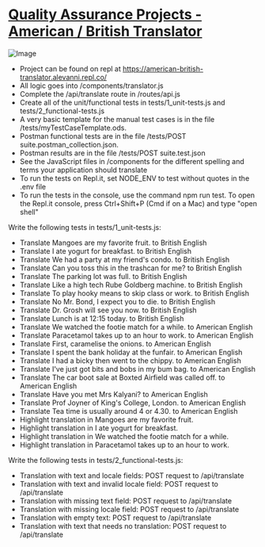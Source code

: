 # [Quality Assurance Projects - American / British Translator](https://www.freecodecamp.org/learn/quality-assurance/quality-assurance-projects/american-british-translator)
![Image](https://lh3.googleusercontent.com/hxfgaN9cmgzdp_QF7TJBulMbJ4XcrjGod0aiCKURLYaa69F1vOTVS6nf-YH0ZeqiMYnROva0KbAeq87BAGLqT1yFo43PLqjKaMz5TokKnewrETrV5mAWp33mpMtCHZC3ltges0Tw4g=w2400)
- Project can be found on repl at https://american-british-translator.alevanni.repl.co/
- All logic goes into /components/translator.js
- Complete the /api/translate route in /routes/api.js
- Create all of the unit/functional tests in tests/1_unit-tests.js and tests/2_functional-tests.js
- A very basic template for the manual test cases is in the file /tests/myTestCaseTemplate.ods.
- Postman functional tests are in the file /tests/POST suite.postman_collection.json.
- Postman results are in the file /tests/POST suite.test.json
- See the JavaScript files in /components for the different spelling and terms your application should translate
- To run the tests on Repl.it, set NODE_ENV to test without quotes in the .env file
- To run the tests in the console, use the command npm run test. To open the Repl.it console, press Ctrl+Shift+P (Cmd if on a Mac) and type "open shell"

Write the following tests in tests/1_unit-tests.js:

 - Translate Mangoes are my favorite fruit. to British English
 - Translate I ate yogurt for breakfast. to British English
 - Translate We had a party at my friend's condo. to British English
 - Translate Can you toss this in the trashcan for me? to British English
 - Translate The parking lot was full. to British English
 - Translate Like a high tech Rube Goldberg machine. to British English
 - Translate To play hooky means to skip class or work. to British English
 - Translate No Mr. Bond, I expect you to die. to British English
 - Translate Dr. Grosh will see you now. to British English
 - Translate Lunch is at 12:15 today. to British English
 - Translate We watched the footie match for a while. to American English
 - Translate Paracetamol takes up to an hour to work. to American English
 - Translate First, caramelise the onions. to American English
 - Translate I spent the bank holiday at the funfair. to American English
 - Translate I had a bicky then went to the chippy. to American English
 - Translate I've just got bits and bobs in my bum bag. to American English
 - Translate The car boot sale at Boxted Airfield was called off. to American English
 - Translate Have you met Mrs Kalyani? to American English
 - Translate Prof Joyner of King's College, London. to American English
 - Translate Tea time is usually around 4 or 4.30. to American English
 - Highlight translation in Mangoes are my favorite fruit.
 - Highlight translation in I ate yogurt for breakfast.
 - Highlight translation in We watched the footie match for a while.
 - Highlight translation in Paracetamol takes up to an hour to work.

Write the following tests in tests/2_functional-tests.js:

 - Translation with text and locale fields: POST request to /api/translate
 - Translation with text and invalid locale field: POST request to /api/translate
 - Translation with missing text field: POST request to /api/translate
 - Translation with missing locale field: POST request to /api/translate
 - Translation with empty text: POST request to /api/translate
 - Translation with text that needs no translation: POST request to /api/translate